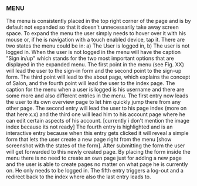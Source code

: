 ### MENU
The menu is consistently placed in the top right corner of the page and is by default not expanded so that it doesn't unnecessarily take away screen space. To expand the menu the user simply needs to hover over it with his mouse or, if he is navigation with a touch enabled device, tap it. There are two states the menu could be in: a) The User is logged in, b) The user is not logged in.
When the user is not logged in the menu will have the caption "Sign in/up" which stands for the two most important options that are displayed in the expanded menu. The first point in the menu (see Fig. XX) will lead the user to the sign-in form and the second point to the sign-up form. The third point will lead to the about page, which explains the concept of Salon, and the fourth point will lead the user to the index page.
The caption for the menu when a user is logged is his username and there are some more and also different entries in the menu. The first entry now leads the user to its own overview page to let him quickly jump there from any other page. The second entry will lead the user to his page index (more on that here x.x) and the third one will lead him to his account page where he can edit certain aspects of his account. [currently i don't mention the image index because its not ready] The fourth entry is highlighted and is an interactive entry because when this entry gets clicked it will reveal a simple form that lets the user create a new page right from the menu [show screenshot with the states of the form]. After submitting the form the user will get forwarded to this newly created page. By placing the form inside the menu there is no need to create an own page just for adding a new page and the user is able to create pages no matter on what page he is currently on. He only needs to be logged in.
The fifth entry triggers a log-out and a redirect back to the index where also the last entry leads to.